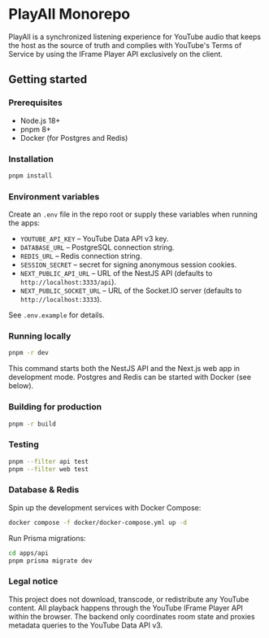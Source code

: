 # PlayAll Monorepo

PlayAll is a synchronized listening experience for YouTube audio that keeps the host as the source of truth and complies with YouTube's Terms of Service by using the IFrame Player API exclusively on the client.

## Getting started

### Prerequisites

- Node.js 18+
- pnpm 8+
- Docker (for Postgres and Redis)

### Installation

```bash
pnpm install
```

### Environment variables

Create an `.env` file in the repo root or supply these variables when running the apps:

- `YOUTUBE_API_KEY` – YouTube Data API v3 key.
- `DATABASE_URL` – PostgreSQL connection string.
- `REDIS_URL` – Redis connection string.
- `SESSION_SECRET` – secret for signing anonymous session cookies.
- `NEXT_PUBLIC_API_URL` – URL of the NestJS API (defaults to `http://localhost:3333/api`).
- `NEXT_PUBLIC_SOCKET_URL` – URL of the Socket.IO server (defaults to `http://localhost:3333`).

See `.env.example` for details.

### Running locally

```bash
pnpm -r dev
```

This command starts both the NestJS API and the Next.js web app in development mode. Postgres and Redis can be started with Docker (see below).

### Building for production

```bash
pnpm -r build
```

### Testing

```bash
pnpm --filter api test
pnpm --filter web test
```

### Database & Redis

Spin up the development services with Docker Compose:

```bash
docker compose -f docker/docker-compose.yml up -d
```

Run Prisma migrations:

```bash
cd apps/api
pnpm prisma migrate dev
```

### Legal notice

This project does not download, transcode, or redistribute any YouTube content. All playback happens through the YouTube IFrame Player API within the browser. The backend only coordinates room state and proxies metadata queries to the YouTube Data API v3.
